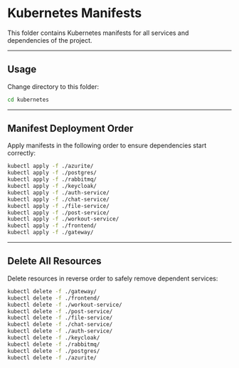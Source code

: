 # Kubernetes Manifests

This folder contains Kubernetes manifests for all services and dependencies of the project.

---

## Usage

Change directory to this folder:

```bash
cd kubernetes
```

---

## Manifest Deployment Order

Apply manifests in the following order to ensure dependencies start correctly:

```bash
kubectl apply -f ./azurite/
kubectl apply -f ./postgres/
kubectl apply -f ./rabbitmq/
kubectl apply -f ./keycloak/
kubectl apply -f ./auth-service/
kubectl apply -f ./chat-service/
kubectl apply -f ./file-service/
kubectl apply -f ./post-service/
kubectl apply -f ./workout-service/
kubectl apply -f ./frontend/
kubectl apply -f ./gateway/
```

---

## Delete All Resources

Delete resources in reverse order to safely remove dependent services:

```bash
kubectl delete -f ./gateway/
kubectl delete -f ./frontend/
kubectl delete -f ./workout-service/
kubectl delete -f ./post-service/
kubectl delete -f ./file-service/
kubectl delete -f ./chat-service/
kubectl delete -f ./auth-service/
kubectl delete -f ./keycloak/
kubectl delete -f ./rabbitmq/
kubectl delete -f ./postgres/
kubectl delete -f ./azurite/
```
